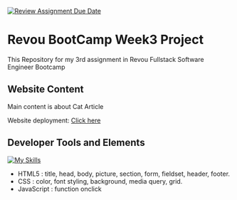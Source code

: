 [![Review Assignment Due Date](https://classroom.github.com/assets/deadline-readme-button-24ddc0f5d75046c5622901739e7c5dd533143b0c8e959d652212380cedb1ea36.svg)](https://classroom.github.com/a/6H2sAzcR)
# Revou BootCamp Week3 Project

This Repository for my 3rd assignment in Revou Fullstack Software Engineer Bootcamp

## Website Content

Main content is about Cat Article

Website deployment: [Click here](https://week3-renaldipb.netlify.app/)

## Developer Tools and Elements
[![My Skills](https://skills.thijs.gg/icons?i=html,css,js)](https://skills.thijs.gg)
- HTML5      : title, head, body, picture, section, form, fieldset, header, footer.
- CSS        : color, font styling, background, media query, grid.
- JavaScript : function onclick
